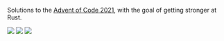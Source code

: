 Solutions to the [Advent of Code 2021](https://adventofcode.com/2021), with the goal of getting stronger at Rust.

![](https://img.shields.io/badge/day%20📅-2-blue)
![](https://img.shields.io/badge/days%20completed-2-green)
![](https://img.shields.io/badge/stars%20⭐-4-yellow)